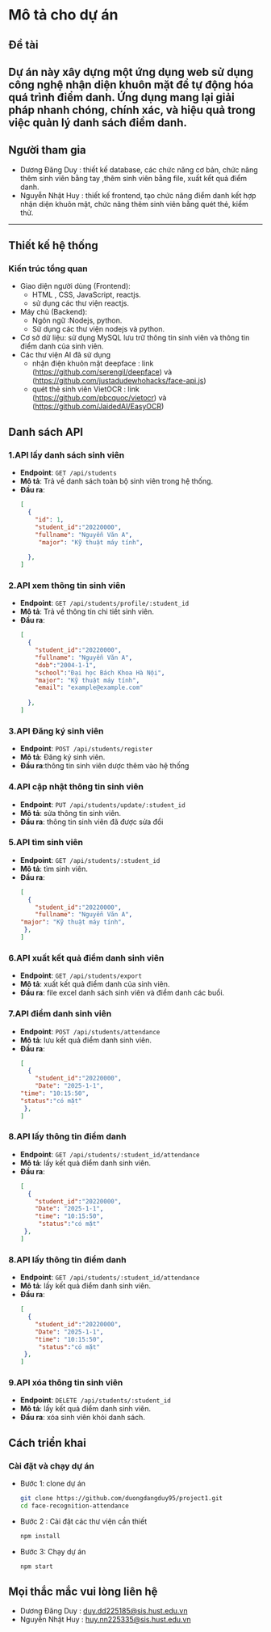 # Mô tả cho dự án
## Đề tài 
Dự án này xây dựng một ứng dụng web sử dụng công nghệ nhận diện khuôn mặt để tự động hóa quá trình điểm danh. Ứng dụng mang lại giải pháp nhanh chóng, chính xác, và hiệu quả trong việc quản lý danh sách điểm danh.
---

## Người tham gia
- Dương Đăng Duy : thiết kế database, các chức năng cơ bản, chức năng thêm sinh viên bằng tay ,thêm sinh viên bằng file, xuất kết quả điểm danh.
- Nguyễn Nhật Huy : thiết kế frontend, tạo chức năng điểm danh kết hợp nhận diện khuôn mặt, chức năng thêm sinh viên bằng quét thẻ, kiểm thử.



---
## Thiết kế hệ thống
### Kiến trúc tổng quan
- Giao diện người dùng (Frontend):
   - HTML , CSS, JavaScript, reactjs.
   - sử dụng các thư viện reactjs.
- Máy chủ (Backend):
   - Ngôn ngữ :Nodejs, python.
   - Sử dụng các thư viện nodejs và python.
- Cơ sở dữ liệu:
   sử dụng MySQL lưu trữ thông tin sinh viên và thông tin điểm danh của sinh viên.
- Các thư viện AI đã sử dụng
   - nhận điện khuôn mặt deepface : link (https://github.com/serengil/deepface) và (https://github.com/justadudewhohacks/face-api.js)
   - quét thẻ sinh viên VietOCR : link (https://github.com/pbcquoc/vietocr) và (https://github.com/JaidedAI/EasyOCR)
## Danh sách API
### 1.API lấy danh sách sinh viên
- **Endpoint**: `GET /api/students`
- **Mô tả**: Trả về danh sách toàn bộ sinh viên trong hệ thống.
- **Đầu ra**:
  ```json
  [
    {
      "id": 1,
      "student_id":"20220000",
      "fullname": "Nguyễn Văn A",
       "major": "Kỹ thuật máy tính",
      
    },
  ]
### 2.API xem thông tin sinh viên
- **Endpoint**: `GET /api/students/profile/:student_id`
- **Mô tả**: Trả về thông tin chi tiết sinh viên.
- **Đầu ra**:
  ```json
  [
    {
      "student_id":"20220000",
      "fullname": "Nguyễn Văn A",
      "dob":"2004-1-1",
      "school":"Đại học Bách Khoa Hà Nội",
      "major": "Kỹ thuật máy tính",
      "email": "example@example.com"
      
    },
  ]  
### 3.API Đăng ký sinh viên
- **Endpoint**: `POST /api/students/register`
- **Mô tả**: Đăng ký sinh viên.
- **Đầu ra**:thông tin sinh viên dược thêm vào hệ thống
  
 ### 4.API cập nhật thông tin sinh viên
- **Endpoint**: `PUT /api/students/update/:student_id`
- **Mô tả**: sửa thông tin sinh viên.
- **Đầu ra**: thông tin sinh viên đã được sửa đổi
 
### 5.API tìm sinh viên
- **Endpoint**: `GET /api/students/:student_id`
- **Mô tả**: tìm sinh viên.
- **Đầu ra**:
  ```json
  [
    {
      "student_id":"20220000",
      "fullname": "Nguyễn Văn A",
  "major": "Kỹ thuật máy tính",
   },
  ]
### 6.API xuất kết quả điểm danh sinh viên
- **Endpoint**: `GET /api/students/export`
- **Mô tả**: xuất kết quả điểm danh của sinh viên.
- **Đầu ra**: file excel danh sách sinh viên và điểm danh các buổi.
### 7.API điểm danh sinh viên
- **Endpoint**: `POST /api/students/attendance`
- **Mô tả**: lưu kết quả điểm danh sinh viên.
- **Đầu ra**:
  ```json
  [
    {
      "student_id":"20220000",
      "Date": "2025-1-1",
  "time": "10:15:50",
  "status":"có mặt"
   },
  ]
### 8.API lấy thông tin điểm danh
- **Endpoint**: `GET /api/students/:student_id/attendance`
- **Mô tả**: lấy kết quả điểm danh sinh viên.
- **Đầu ra**:
  ```json
  [
    {
      "student_id":"20220000",
      "Date": "2025-1-1",
      "time": "10:15:50",
       "status":"có mặt"
   },
  ]
### 8.API lấy thông tin điểm danh
- **Endpoint**: `GET /api/students/:student_id/attendance`
- **Mô tả**: lấy kết quả điểm danh sinh viên.
- **Đầu ra**:
  ```json
  [
    {
      "student_id":"20220000",
      "Date": "2025-1-1",
      "time": "10:15:50",
       "status":"có mặt"
   },
  ]

### 9.API xóa thông tin sinh viên
- **Endpoint**: `DELETE /api/students/:student_id`
- **Mô tả**: lấy kết quả điểm danh sinh viên.
- **Đầu ra**: xóa sinh viên khỏi danh sách.
## Cách triển khai
### Cài đặt và chạy dự án
  - Bước 1: clone dự án
    ```bash
    git clone https://github.com/duongdangduy95/project1.git
    cd face-recognition-attendance
  - Bước 2 : Cài đặt các thư viện cần thiết
    ```bash
    npm install
  - Bước 3: Chạy dự án
    ```bash
    npm start
## Mọi thắc mắc vui lòng liên hệ
- Dương Đăng Duy : duy.dd225185@sis.hust.edu.vn
- Nguyễn Nhật Huy : huy.nn225335@sis.hust.edu.vn


